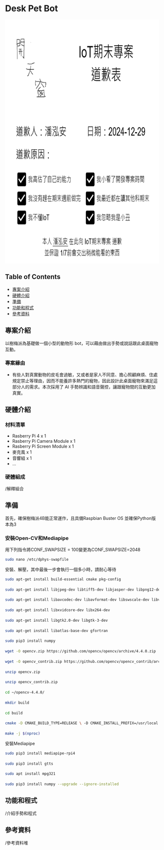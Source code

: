 # Desk Pet Bot

<img src="assets/sosorry.png" height="800">

## Table of Contents

-   [專案介紹](#專案介紹)
-   [硬體介紹](#硬體介紹)
-   [準備](#準備)
-   [功能和程式](#功能和程式)
-   [參考資料](#參考資料)

## 專案介紹
以樹梅派為基礎做一個小型的動物形 bot，可以藉由做出手勢或說話跟此桌面寵物互動。

### 專案緣由
* 有些人對真實動物的皮毛會過敏，又或者是家人不同意、擔心照顧麻煩、住處規定禁止等理由，因而不能養許多熱門的寵物，因此設計此桌面寵物來滿足這部分人的需求。本次採用了 AI 手勢辨識和語音聲控，讓跟寵物間的互動更加真實。

## 硬體介紹
### 材料清單
* Rasberry Pi 4 x 1
* Rasberry Pi Camera Module x 1
* Rasberry Pi Screen Module x 1
* 麥克風 x 1
* 音響組 x 1
* ...

### 硬體組成
/解釋組合

## 準備
首先，確保樹梅派4B能正常運作，且具備Raspbian Buster OS
並確保Python版本為3

### 安裝Open-CV和Mediapipe
用下列指令將CONF_SWAPSIZE = 100變更為CONF_SWAPSIZE=2048
```bash
sudo nano /etc/dphys-swapfile
```

安裝、解壓，其中最後一步會執行一個多小時，請耐心等待
```bash
sudo apt-get install build-essential cmake pkg-config

sudo apt-get install libjpeg-dev libtiff5-dev libjasper-dev libpng12-dev

sudo apt-get install libavcodec-dev libavformat-dev libswscale-dev libv4l-dev

sudo apt-get install libxvidcore-dev libx264-dev

sudo apt-get install libgtk2.0-dev libgtk-3-dev

sudo apt-get install libatlas-base-dev gfortran

sudo pip3 install numpy

wget -O opencv.zip https://github.com/opencv/opencv/archive/4.4.0.zip

wget -O opencv_contrib.zip https://github.com/opencv/opencv_contrib/archive/4.4.0.zip

unzip opencv.zip

unzip opencv_contrib.zip

cd ~/opencv-4.4.0/

mkdir build

cd build

cmake -D CMAKE_BUILD_TYPE=RELEASE \ -D CMAKE_INSTALL_PREFIX=/usr/local \ -D INSTALL_PYTHON_EXAMPLES=ON \ -D OPENCV_EXTRA_MODULES_PATH=~/opencv_contrib-4.4.0/modules \ -D BUILD_EXAMPLES=ON ..

make -j $(nproc)
```

安裝Mediapipe
```bash
sudo pip3 install mediapipe-rpi4

sudo pip3 install gtts

sudo apt install mpg321

sudo pip3 install numpy --upgrade --ignore-installed
```

## 功能和程式
/介紹手勢和程式

## 參考資料
/參考資料堆